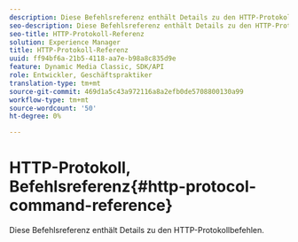 ```yaml
---
description: Diese Befehlsreferenz enthält Details zu den HTTP-Protokollbefehlen.
seo-description: Diese Befehlsreferenz enthält Details zu den HTTP-Protokollbefehlen.
seo-title: HTTP-Protokoll-Referenz
solution: Experience Manager
title: HTTP-Protokoll-Referenz
uuid: ff94bf6a-21b5-4118-aa7e-b98a8c835d9e
feature: Dynamic Media Classic, SDK/API
role: Entwickler, Geschäftspraktiker
translation-type: tm+mt
source-git-commit: 469d1a5c43a972116a8a2efb0de5708800130a99
workflow-type: tm+mt
source-wordcount: '50'
ht-degree: 0%

---
```



# HTTP-Protokoll, Befehlsreferenz{#http-protocol-command-reference}

Diese Befehlsreferenz enthält Details zu den HTTP-Protokollbefehlen.

